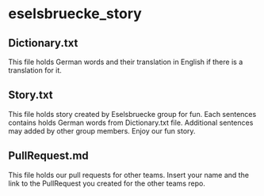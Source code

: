 # eselsbruecke_story

## Dictionary.txt
This file holds German words and their translation in English if there is a translation for it.

## Story.txt
This file holds story created by Eselsbruecke group for fun. Each sentences contains holds German words from Dictionary.txt file. Additional sentences may
added by other group members. Enjoy our fun story.

## PullRequest.md
This file holds our pull requests for other teams. Insert your name and the link to the PullRequest you created for the other teams repo.
